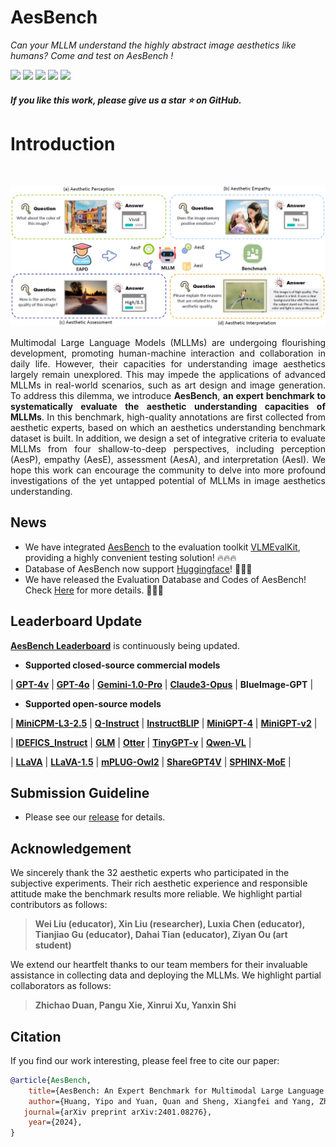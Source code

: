 
  <h1>AesBench </h1>    

_Can your MLLM understand the highly abstract image aesthetics like humans? Come and test on AesBench !_
    
 <div>
    <a href="https://aesbench.github.io/"><img src="https://img.shields.io/badge/Homepage-AesBench-pink"/></a>
    <a href="https://arxiv.org/abs/2401.08276"><img src="https://img.shields.io/badge/Arxiv-2401:08276-red"/></a>
    <a href="https://huggingface.co/datasets/qyuan/EAPD_release"><img src="https://img.shields.io/badge/%F0%9F%A4%97%20Hugging%20Face-Dataset-green"></a>
    <a href="https://github.com/yipoh/AesBench/tree/main/data_release"><img src="https://img.shields.io/badge/Data-Release-orange"></a>
   <a href="https://aesbench.github.io/"><img src="https://img.shields.io/badge/Leaderboard-AesBench-blue"/></a>
</div>


<h5> If you like this work, please give us a star ⭐ on GitHub.  </h2>
    

<h1>Introduction</h1> 
</div>

 <br>

</h5>
</p> 
<p align="center">
    <img src="imgs/overview.png"/>
<p>

<p align="justify">Multimodal Large Language Models (MLLMs) are undergoing flourishing development, promoting human-machine interaction and collaboration in daily life. However, their capacities for understanding image aesthetics largely remain unexplored. This may impede the applications of advanced MLLMs in real-world scenarios, such as art design and image generation. To address this dilemma, we introduce  <strong>AesBench</strong>, <strong>an expert benchmark to systematically evaluate the aesthetic understanding capacities of MLLMs</strong>. In this benchmark, high-quality annotations are first collected from aesthetic experts, based on which an aesthetics understanding benchmark dataset is built. In addition, we design a set of integrative criteria to evaluate MLLMs from four shallow-to-deep perspectives, including perception (AesP), empathy (AesE), assessment (AesA), and interpretation (AesI). We hope this work can encourage the community to delve into more profound investigations of the yet untapped potential of MLLMs in image aesthetics understanding.</p>


## News
- We have integrated [AesBench](https://aesbench.github.io/) to the evaluation toolkit [VLMEvalKit](https://github.com/open-compass/VLMEvalKit), providing a highly convenient testing solution! 🔥🔥🔥
- Database of AesBench now support [Huggingface](https://huggingface.co/datasets/qyuan/EAPD_release)! 🤗🤗🤗
- We have released the Evaluation Database and Codes of AesBench! Check [Here](https://github.com/yipoh/AesBench/tree/main/data_release) for more details.  🚩🚩🚩




## Leaderboard Update

[**AesBench Leaderboard**](https://aesbench.github.io/) is continuously being updated.

- **Supported closed-source commercial models**

| [**GPT-4v**](https://platform.openai.com/docs/guides/vision) | [**GPT-4o**](https://openai.com/index/hello-gpt-4o/) | [**Gemini-1.0-Pro**](https://platform.openai.com/docs/guides/vision) | [**Claude3-Opus**](https://www.anthropic.com/news/claude-3-family) | **BlueImage-GPT** | 

- **Supported open-source models**

| [**MiniCPM-L3-2.5**](https://github.com/OpenBMB/MiniCPM-V) | [**Q-Instruct**](https://q-future.github.io/Q-Instruct/) | [**InstructBLIP**](https://huggingface.co/Salesforce/instructblip-vicuna-7b) | [**MiniGPT-4**](https://github.com/Vision-CAIR/MiniGPT-4) | [**MiniGPT-v2**](https://github.com/Vision-CAIR/MiniGPT-4) |

| [**IDEFICS_Instruct**](https://huggingface.co/HuggingFaceM4/idefics-9b-instruct) | [**GLM**](https://github.com/THUDM/GLM) | [**Otter**](https://github.com/Luodian/Otter) | [**TinyGPT-v**](https://github.com/DLYuanGod/TinyGPT-V) | [**Qwen-VL**](https://github.com/QwenLM/Qwen-VL) |

| [**LLaVA**](https://github.com/haotian-liu/LLaVA/) | [**LLaVA-1.5**](https://github.com/haotian-liu/LLaVA/) | [**mPLUG-Owl2**](https://github.com/X-PLUG/mPLUG-Owl/) | [**ShareGPT4V**](https://github.com/InternLM/InternLM-XComposer/tree/main/projects/ShareGPT4V) | [**SPHINX-MoE**](https://github.com/Alpha-VLLM/LLaMA2-Accessory) | 
## Submission Guideline


- Please see our [release](https://github.com/yipoh/AesBench/tree/main/data_release) for details.





## Acknowledgement
We sincerely thank the 32 aesthetic experts who participated in the subjective experiments. Their rich aesthetic experience and responsible attitude make the benchmark results more reliable. We highlight partial contributors as follows:

>  **Wei Liu (educator), Xin Liu (researcher), Luxia Chen (educator), Tianjiao Gu (educator), Dahai Tian (educator), Ziyan Ou (art student)**

We extend our heartfelt thanks to our team members for their invaluable assistance in collecting data and deploying the MLLMs. We highlight partial collaborators as follows:
> **Zhichao Duan, Pangu Xie, Xinrui Xu, Yanxin Shi**


## Citation

If you find our work interesting, please feel free to cite our paper:

```bibtex
@article{AesBench,
    title={AesBench: An Expert Benchmark for Multimodal Large Language Models on Image Aesthetics Perception},
    author={Huang, Yipo and Yuan, Quan and Sheng, Xiangfei and Yang, Zhichao and Wu, Haoning and Chen, Pengfei and Yang, Yuzhe and Li, Leida and Lin, Weisi},
   journal={arXiv preprint arXiv:2401.08276},
    year={2024},
}
```
